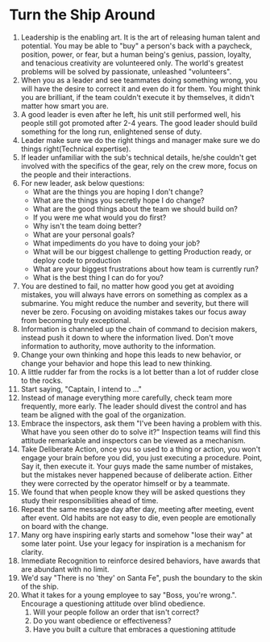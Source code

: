 # Turn the Ship Around

1. Leadership is the enabling art. It is the art of releasing human talent and potential. You may be able to "buy" a person's back with a paycheck, position, power, or fear, but a human being's genius, passion, loyalty, and tenacious creativity are volunteered only. The world's greatest problems will be solved by passionate, unleashed "volunteers".
2. When you as a leader and see teammates doing something wrong, you will have the desire to correct it and even do it for them. You might think you are brilliant, if the team couldn't execute it by themselves, it didn't matter how smart you are.
3. A good leader is even after he left, his unit still performed well, his people still got promoted after 2-4 years. The good leader should build something for the long run, enlightened sense of duty. 
4. Leader make sure we do the right things and manager make sure we do things right(Technical expertise).  
5. If leader unfamiliar with the sub's technical details, he/she couldn't get involved with the specifics of the gear, rely on the crew more, focus on the people and their interactions. 
6. For new leader, ask below questions:
    - What are the things you are hoping I don't change?
    - What are the things you secretly hope I do change?
    - What are the good things about the team we should build on?
    - If you were me what would you do first?
    - Why isn't the team doing better?
    - What are your personal goals?
    - What impediments do you have to doing your job?
    - What will be our biggest challenge to getting Production ready, or deploy code to production
    - What are your biggest frustrations about how team is currently run?
    - What is the best thing I can do for you?
7. You are destined to fail, no matter how good you get at avoiding mistakes, you will always have errors on something as complex as a submarine. You might reduce the number and severity, but there will never be zero. Focusing on avoiding mistakes takes our focus away from becoming truly exceptional. 
8. Information is channeled up the chain of command to decision makers, instead push it down to where the information lived. Don't move information to authority, move authority to the information. 
9. Change your own thinking and hope this leads to new behavior, or change your behavior and hope this lead to new thinking.
10. A little rudder far from the rocks is a lot better than a lot of rudder close to the rocks.
11. Start saying, "Captain, I intend to ..."
12. Instead of manage everything more carefully, check team more frequently, more early. The leader should divest the control and has team be aligned with the goal of the organization.
13. Embrace the inspectors, ask them "I've been having a problem with this. What have you seen other do to solve it?" Inspection teams will find this attitude remarkable and inspectors can be viewed as a mechanism.
14. Take Deliberate Action, once you so used to a thing or action, you won't engage your brain before you did, you just executing a procedure. Point, Say it, then execute it. Your guys made the same number of mistakes, but the mistakes never happened because of deliberate action. Either they were corrected by the operator himself or by a teammate.
15. We found that when people know they will be asked questions they study their responsibilities ahead of time.
16. Repeat the same message day after day, meeting after meeting, event after event. Old habits are not easy to die, even people are emotionally on board with the change. 
17. Many org have inspiring early starts and somehow "lose their way" at some later point. Use your legacy for inspiration is a mechanism for clarity. 
18. Immediate Recognition to reinforce desired behaviors, have awards that are abundant with no limit. 
19. We'd say "There is no 'they' on Santa Fe", push the boundary to the skin of the ship. 
20. What it takes for a young employee to say "Boss, you're wrong.". Encourage a questioning attitude over blind obedience. 
    1. Will your people follow an order that isn't correct?
    2. Do you want obedience or effectiveness?
    3. Have you built a culture that embraces a questioning attitude

